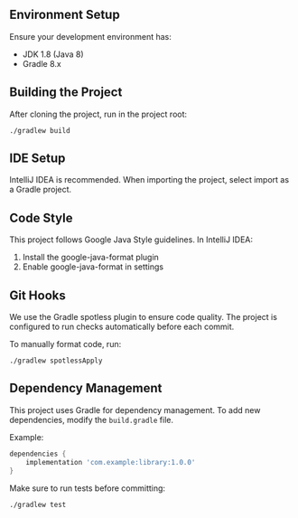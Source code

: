 ## Environment Setup

Ensure your development environment has:
- JDK 1.8 (Java 8)
- Gradle 8.x

## Building the Project

After cloning the project, run in the project root:

```shell
./gradlew build
```

## IDE Setup

IntelliJ IDEA is recommended. When importing the project, select import as a Gradle project.

## Code Style

This project follows Google Java Style guidelines. In IntelliJ IDEA:

1. Install the google-java-format plugin
2. Enable google-java-format in settings

## Git Hooks

We use the Gradle spotless plugin to ensure code quality. The project is configured to run checks automatically before each commit.

To manually format code, run:

```shell
./gradlew spotlessApply
```

## Dependency Management

This project uses Gradle for dependency management. To add new dependencies, modify the `build.gradle` file.

Example:
```groovy
dependencies {
    implementation 'com.example:library:1.0.0'
}
```

Make sure to run tests before committing:

```shell
./gradlew test
```